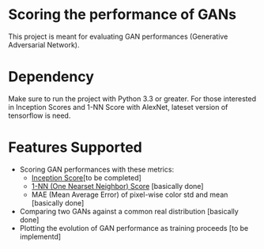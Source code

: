 # Scoring the performance of GANs
This project is meant for evaluating GAN performances (Generative Adversarial Network). 

# Dependency
Make sure to run the project with Python 3.3 or greater.
For those interested in Inception Scores and 1-NN Score with AlexNet, lateset version of tensorflow is need.
# Features Supported
- Scoring GAN performances with these metrics:
    * [Inception Score](https://arxiv.org/pdf/1801.01973.pdf)[to be completed]
    * [1-NN (One Nearset Neighbor) Score](https://arxiv.org/pdf/1802.03446.pdf) [basically done]
    * MAE (Mean Average Error) of pixel-wise color std and mean [basically done]
- Comparing two GANs against a common real distribution [basically done]
- Plotting the evolution of GAN performance as training proceeds [to be implementd]
